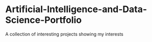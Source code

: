 # Artificial-Intelligence-and-Data-Science-Portfolio
A collection of interesting projects showing my interests
